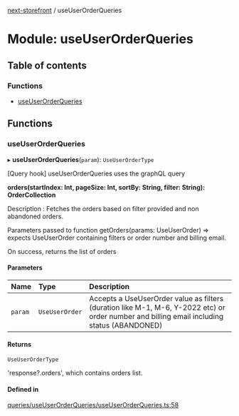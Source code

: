 [next-storefront](../README.md) / useUserOrderQueries

# Module: useUserOrderQueries

## Table of contents

### Functions

- [useUserOrderQueries](useUserOrderQueries.md#useuserorderqueries)

## Functions

### useUserOrderQueries

▸ **useUserOrderQueries**(`param`): `UseUserOrderType`

[Query hook] useUserOrderQueries uses the graphQL query

<b>orders(startIndex: Int, pageSize: Int, sortBy: String, filter: String): OrderCollection</b>

Description : Fetches the orders based on filter provided and non abandoned orders.

Parameters passed to function getOrders(params: UseUserOrder) => expects UseUserOrder containing filters or order number and billing email.

On success, returns the list of orders

#### Parameters

| Name    | Type           | Description                                                                                                                                 |
| :------ | :------------- | :------------------------------------------------------------------------------------------------------------------------------------------ |
| `param` | `UseUserOrder` | Accepts a UseUserOrder value as filters (duration like M-1, M-6, Y-2022 etc) or order number and billing email including status (ABANDONED) |

#### Returns

`UseUserOrderType`

'response?.orders', which contains orders list.

#### Defined in

[queries/useUserOrderQueries/useUserOrderQueries.ts:58](https://github.com/KiboSoftware/nextjs-storefront/blob/561a164/hooks/queries/useUserOrderQueries/useUserOrderQueries.ts#L58)

